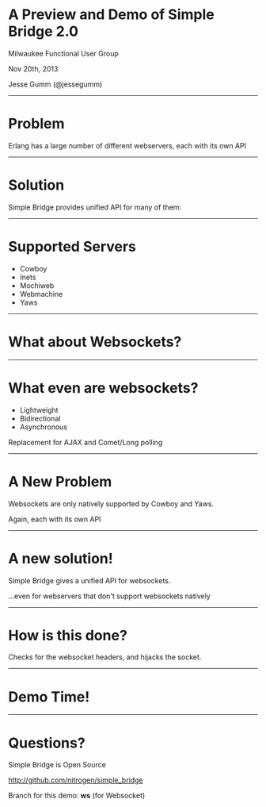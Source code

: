 # A Preview and Demo of Simple Bridge 2.0

Milwaukee Functional User Group

Nov 20th, 2013

Jesse Gumm (@jessegumm)

---

# Problem

Erlang has a large number of different webservers, each with its own API

---

# Solution

Simple Bridge provides unified API for many of them:

---

# Supported Servers

* Cowboy
* Inets
* Mochiweb
* Webmachine
* Yaws

---

# What about Websockets?

---

# What even are websockets?

* Lightweight
* Bidirectional
* Asynchronous

Replacement for AJAX and Comet/Long polling

---

# A New Problem

Websockets are only natively supported by Cowboy and Yaws.

Again, each with its own API

---

# A new solution!

Simple Bridge gives a unified API for websockets.

...even for webservers that don't support websockets natively

---

# How is this done?

Checks for the websocket headers, and hijacks the socket.

---

# Demo Time!

---

# Questions?

Simple Bridge is Open Source

http://github.com/nitrogen/simple_bridge

Branch for this demo: **ws** (for Websocket)
